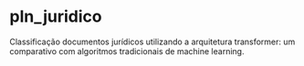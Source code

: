 # pln_juridico
Classificação documentos jurídicos utilizando a arquitetura transformer: um comparativo com algoritmos tradicionais de machine learning.
